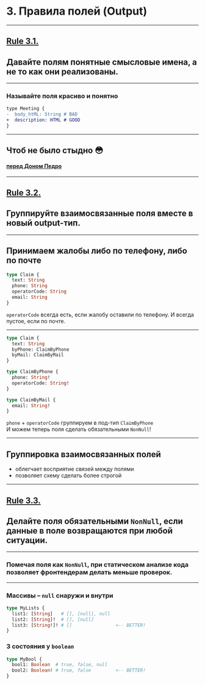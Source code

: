 # 3. Правила полей (Output)

-----

## [Rule 3.1.](https://github.com/nodkz/conf-talks/tree/master/articles/graphql/schema-design#rule-3.1)

## Давайте полям понятные смысловые имена, а не то как они реализованы.

-----

### Называйте поля красиво и понятно

```diff
type Meeting {
-  body_htML: String # BAD
+  description: HTML # GOOD
}

```

-----

## Чтоб не было стыдно 😳

#### [перед Доном Педро](https://pikabu.ru/story/anekdot_3660462)

-----

## [Rule 3.2.](https://github.com/nodkz/conf-talks/tree/master/articles/graphql/schema-design#rule-3.2)

## Группируйте взаимосвязанные поля вместе в новый output-тип.

-----

## Принимаем жалобы либо по телефону, либо по почте

```graphql
type Claim {
  text: String
  phone: String
  operatorCode: String
  email: String
}

```

<span class="fragment" data-code-focus="4">
  <code>operatorCode</code> всегда есть, если жалобу оставили по телефону. И всегда пустое, если по почте.
</span>

-----

```graphql
type Claim {
  text: String
  byPhone: ClaimByPhone
  byMail: ClaimByMail
}

type ClaimByPhone {
  phone: String!
  operatorCode: String!
}

type ClaimByMail {
  email: String!
}

```

<div class="fragment" data-code-focus="3,8,9">
  <code>phone</code> + <code>operatorCode</code> группируем в под-тип <code>ClaimByPhone</code>
</div>

<div class="fragment" data-code-focus="3,8,9">
  И можем теперь поля сделать обязательными <code>NonNull</code>!
</div>

-----

## Группировка взаимосвязанных полей

- облегчает восприятие связей между полями
- позволяет схему сделать более строгой

-----

## [Rule 3.3.](https://github.com/nodkz/conf-talks/tree/master/articles/graphql/schema-design#rule-3.3)

## Делайте поля обязательными `NonNull`, если данные в поле возвращаются при любой ситуации.

-----

### Помечая поля как `NonNull`, при статическом анализе кода позволяет фронтендерам делать меньше проверок.

-----

### Массивы – `null` снаружи и внутри

```graphql
type MyLists {
  list1: [String]   # [], [null], null
  list2: [String]!  # [], [null]
  list3: [String!]! # []                <-- BETTER!
}

```

### 3 состояния у `boolean`

```graphql
type MyBool {
  bool1: Boolean  # true, false, null
  bool2: Boolean! # true, false         <-- BETTER!
}

```

